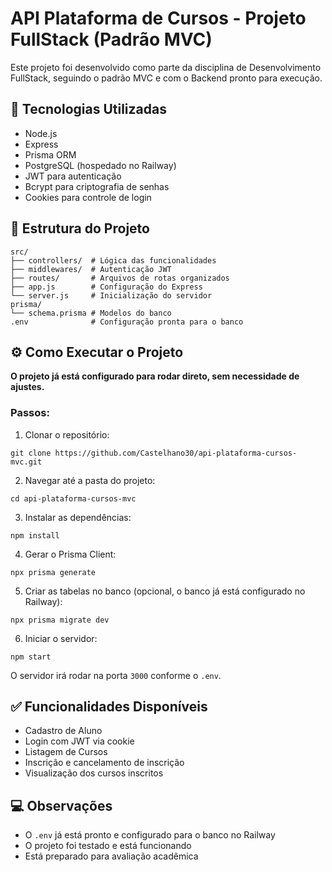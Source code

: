 
# API Plataforma de Cursos - Projeto FullStack (Padrão MVC)

Este projeto foi desenvolvido como parte da disciplina de Desenvolvimento FullStack, seguindo o padrão MVC e com o Backend pronto para execução.

## 🚀 Tecnologias Utilizadas
- Node.js
- Express
- Prisma ORM
- PostgreSQL (hospedado no Railway)
- JWT para autenticação
- Bcrypt para criptografia de senhas
- Cookies para controle de login

## 📁 Estrutura do Projeto
```
src/
├── controllers/  # Lógica das funcionalidades
├── middlewares/  # Autenticação JWT
├── routes/       # Arquivos de rotas organizados
├── app.js        # Configuração do Express
└── server.js     # Inicialização do servidor
prisma/
└── schema.prisma # Modelos do banco
.env              # Configuração pronta para o banco
```

## ⚙️ Como Executar o Projeto

**O projeto já está configurado para rodar direto, sem necessidade de ajustes.**

### Passos:

1. Clonar o repositório:
```
git clone https://github.com/Castelhano30/api-plataforma-cursos-mvc.git
```

2. Navegar até a pasta do projeto:
```
cd api-plataforma-cursos-mvc
```

3. Instalar as dependências:
```
npm install
```

4. Gerar o Prisma Client:
```
npx prisma generate
```

5. Criar as tabelas no banco (opcional, o banco já está configurado no Railway):
```
npx prisma migrate dev
```

6. Iniciar o servidor:
```
npm start
```

O servidor irá rodar na porta `3000` conforme o `.env`.

## ✅ Funcionalidades Disponíveis
- Cadastro de Aluno
- Login com JWT via cookie
- Listagem de Cursos
- Inscrição e cancelamento de inscrição
- Visualização dos cursos inscritos

## 💻 Observações
- O `.env` já está pronto e configurado para o banco no Railway
- O projeto foi testado e está funcionando
- Está preparado para avaliação acadêmica

